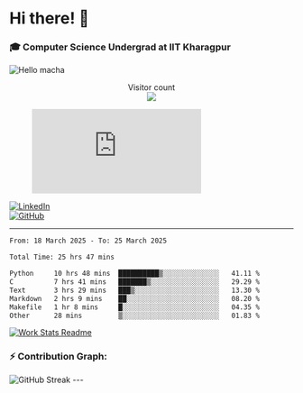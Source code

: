 # Hi there! 👋

### 🎓 Computer Science Undergrad at IIT Kharagpur

<img src="https://raw.githubusercontent.com/sagar-viradiya/sagar-viradiya/master/resources/banner.png" alt="Hello macha">

<p align="center"> 
  Visitor count<br>
  <img src="https://profile-counter.glitch.me/sesiii/count.svg" />
</p>

<figure><embed src="https://wakatime.com/share/@81d5e6c4-c575-43e6-9a9e-85ed25517f53/42cf003a-18dd-42ef-bded-df01146821f2.svg"></embed></figure>

[![LinkedIn](https://img.shields.io/badge/LinkedIn-0077B5?style=for-the-badge&logo=linkedin&logoColor=white)](https://www.linkedin.com/in/sesidadi)  
[![GitHub](https://img.shields.io/badge/GitHub-181717?style=for-the-badge&logo=github&logoColor=white)](https://github.com/sesiii)

---
<!--START_SECTION:waka-->

```txt
From: 18 March 2025 - To: 25 March 2025

Total Time: 25 hrs 47 mins

Python     10 hrs 48 mins  ██████████▒░░░░░░░░░░░░░░   41.11 %
C          7 hrs 41 mins   ███████▒░░░░░░░░░░░░░░░░░   29.29 %
Text       3 hrs 29 mins   ███▒░░░░░░░░░░░░░░░░░░░░░   13.30 %
Markdown   2 hrs 9 mins    ██░░░░░░░░░░░░░░░░░░░░░░░   08.20 %
Makefile   1 hr 8 mins     █░░░░░░░░░░░░░░░░░░░░░░░░   04.35 %
Other      28 mins         ▒░░░░░░░░░░░░░░░░░░░░░░░░   01.83 %
```

<!--END_SECTION:waka-->


[![Work Stats Readme](https://github.com/sesiii/sesiii/actions/workflows/main.yml/badge.svg)](https://github.com/sesiii/sesiii/actions/workflows/main.yml)

### ⚡ Contribution Graph:

<img src="https://streak-stats.demolab.com/?user=sesiii&theme=radical" alt="GitHub Streak" />
---

